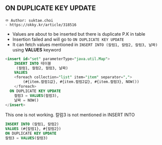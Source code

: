 ## ON DUPLICATE KEY UPDATE

```
ㅁ Author: suktae.choi
- https://okky.kr/article/318516
```

- Values are about to be inserted but there is duplicate P.K in table
- Insertion failed and will go to `ON DUPLICATE KEY UPDATE`
- It can fetch values mentioned in `INSERT INTO (칼럼1, 칼럼2, 칼럼3, 날짜)` using **VALUES** keyword

```sql
<insert id="set" parameterType="java.util.Map">
	INSERT INTO 테이블
	 (컬럼1, 컬럼2, 컬럼3, 날짜)
	VALUES
  	<foreach collection="list" item="item" separator=",">
  		(#{item.컬럼1값}, #{item.컬럼2값}, #{item.컬럼3}, NOW())
  	</foreach>
  ON DUPLICATE KEY UPDATE
    컬럼3 = VALUES(컬럼3),
    날짜 = NOW()
</insert>
```

This one is not working. 칼럼3 is not mentioned in INSERT INTO
```sql
INSERT INTO (칼럼1, 칼럼2)
VALUES (#{칼럼1}, #{칼럼2})
ON DUPLICATE KEY UPDATE
칼럼3 = VALUES(칼럼3)
```

